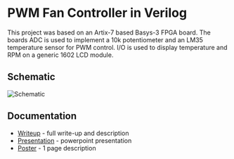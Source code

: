 # PWM Fan Controller in Verilog
This project was based on an Artix-7 based Basys-3 FPGA board. The boards ADC is used to implement a 10k potentiometer and an LM35 temperature sensor for PWM control. I/O is used to display temperature and RPM on a generic 1602 LCD module.


## Schematic

![Schematic](https://liveuwstout-my.sharepoint.com/personal/gallagherl0491_my_uwstout_edu/Documents/PWM%20Fan%20Control/Schematic-Fritzing_bb.png?slrid=32293d9e-10f3-4000-e0ca-1ff4ee0126c3)

## Documentation

* [Writeup](https://liveuwstout-my.sharepoint.com/personal/gallagherl0491_my_uwstout_edu/_layouts/15/guestaccess.aspx?docid=02dfce8a9a0eb46c7b6d86ea6ca9c2733&authkey=AaS3Wcf3ArHlNUSnAKqWF5o) - full write-up and description
* [Presentation](https://liveuwstout-my.sharepoint.com/personal/gallagherl0491_my_uwstout_edu/_layouts/15/guestaccess.aspx?docid=09d455494e7cd4210bbf5a67f6fad53a2&authkey=Ac_CsHnvDmTqRKZBsxyLTZA) - powerpoint presentation
* [Poster](https://liveuwstout-my.sharepoint.com/personal/gallagherl0491_my_uwstout_edu/_layouts/15/guestaccess.aspx?docid=0b8e38d022a114fe88bde6912b6fbf101&authkey=AeUBPDMxqCjRp6wy21-b7Ek) - 1 page description
